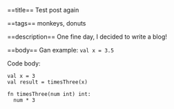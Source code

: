 ==title==
Test post again

==tags==
monkeys, donuts

==description==
One fine day, I decided to write a blog!

==body==
Gan example: `val x = 3.5`

Code body:
```
val x = 3
val result = timesThree(x)

fn timesThree(num int) int:
  num * 3
```

